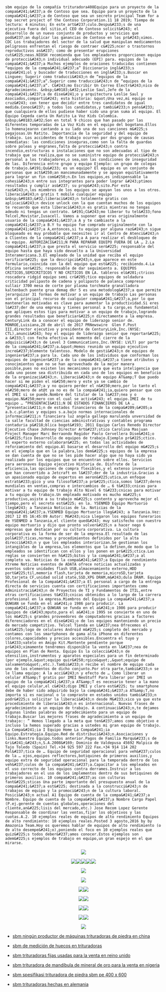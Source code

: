 
```
sbm equipo de la compañía trituradora408Equipo para un proyecto de la compa&#241;&#237;a de Contoso que sea. Equipo para un proyecto de la compa&#241;&#237;a de Contoso que sea un secreto principal Team for a top secret project of the Contoso Corporation.11 18 2019; Tiempo de lectura: 4 minutos; En este art&#237;culo.Despu&#233;s de una ejecutiva fuera del sitio,el CEO de Contoso solicit&#243; el desarrollo de un nuevo conjunto de productos y servicios que pod&#237;an duplicar las ganancias de Contoso en los pr&#243;ximos. CDC Los trabajadores del sector de la salud que manipulan medicamentos peligrosos enfrentan el riesgo de contraer c&#225;ncer o trastornos reproductivos as&#237; como de presentar erupciones cut&#225;neas.NIOSH recomienda que los empleadores proporcionen equipo de protecci&#243;n individual adecuado (EPI) para. equipos de la compa&#241;&#237;a Muchos ejemplos de oraciones traducidas contienen “equipos de la compa&#241;&#237;a” Diccionario ingl&#233;s espa&#241;ol y buscador de traducciones en ingl&#233;s.Buscar en Linguee; Sugerir como traducci&#243;n de “equipos de la compa&#241;&#237;a“.Sugerir como traducci&#243;n de “equipos de la compa&#241;&#237;a“. C&#243;mo Escribir Un Correo Electr&#243;nico de Agradecimiento. &nbsp;&#0183;&#32;Leslie Saul,Jefe de la compa&#241;&#237;a de dise&#241;o y arquitectura Leslie Saul y Asociados,comparti&#243; esta historia: &quot;Una vez,mi equipo se cruz&#243; con tener que decidir entre tres candidatos de igual medida.Conoc&#237; a todos los candidatos,y tambi&#233;n pens&#233; que cualquiera de ellos pudiese haber sido una gran suma al equipo. El Equipo Cepeda canta Un Ratito La Voz Kids Colombia. &nbsp;&#0183;&#32;Son en total 9 chicos que han pasado por las diferentes temporadas de La Voz Kids en el equipo del bogotano.Ellos lo homenajearon cantando a su lado una de sus canciones m&#225;s pegajosas.Un Ratito. Importancia de la seguridad y del equipo de trabajo. Los accidentes de trabajo ocurren por dos grupos de causas inmediatas: las condiciones inseguras,como son la falta de guardas sobre poleas y engranes,falta de protecci&#243;n contra incendio,estructuras o instalaciones que no son adecuadas al tipo de trabajo que se realiza,que no se suministre equipo de protecci&#243;n personal a los trabajadores,o sea,son las condiciones de inseguridad de las. Diferencia entre grupo y equipo Ejemplo: un grupo de colegas de trabajo.&#191;Qu&#233; es un equipo? El equipo es un conjunto de personas que act&#250;an mancomunadamente y se apoyan equitativamente para lograr un fin com&#250;n.En los equipos,es indispensable la cohesi&#243;n entre sus integrantes para poder lograr &#243;ptimos resultados y cumplir as&#237; su prop&#243;sito.Por esta raz&#243;n,los miembros de los equipos se apoyan los unos a los otros. liberaci&#243;n gratis t mobile cualquier equipo &nbsp;&#0183;&#32;liberaci&#243;n totalmente gratis con aplicaci&#243;n device unlock con la que cuentan muchos de los equipos te recuerdo que esta liberaci&#243;n es gratis mientras no tengas adeudo ni tengas un contrato. &#191;C&#243;mo liberar tu tel&#233;fono Telcel,Movistar,Iusacell. Vamos a suponer que eras originalmente usuario de la compa&#241;&#237;a A y te cambiaste a la compa&#241;&#237;a B.Y tu equipo fue comprado originalmente con la compa&#241;&#237;a A,entonces,si tu equipo por alguna raz&#243;n sigue bloqueado es muy probable que necesites ir al Centro de Atenci&#243;n a Clientes de la compa&#241;&#237;a A para realizar el desbloqueo de tu equipo. AUTORIZACI&#211;N PARA REPARAR EQUIPO FUERA DE LA … 2.La compa&#241;&#237;a que presta el servicio ser&#225; responsable del equipo hasta que haya sido devuelto a la Universidad Interamericana.3.El empleado de la unidad que reciba el equipo verificar&#225; que la descripci&#243;n,que aparece en este formulario,coincida con la del equipo que est&#225; recibiendo.4.La Oficina ser&#225; responsable de dar seguimiento a. EQUIPOS CRITICOS,SEMICRITICOS Y NO CRITICOS EN LA. tableros el&#201;ctricos roscadora ridgid equipo semi cr&#205;tico equipos de soldadura criticidad polipasto de cadena y polipasto de palanca compresor sullair 3700 mesa de corte por plasma torchmate granalladora kaltenbach puente grua demag dkr 5 es una metodolog&#237;a que permite jerarquizar 31 formas de motivar a un equipo de trabajo Las personas son el principal recurso de cualquier compa&#241;&#237;a,por lo que mantenerlas motivadas es clave para aumentar la productividad.Si eres l&#237;der de una empresa y tienes personal a tu cargo,es fundamental que apliques estos tips para motivar a un equipo de trabajo,logrando grandes resultados que beneficiar&#225;n directamente a la empresa. CenturyLink da a conocer el equipo de liderazgo senior de. MONROE,Luisiana,28 de abril de 2017 PRNewswire  Glen F.Post III,director ejecutivo y presidente de CenturyLink,Inc.(NYSE: CTL),anunci&#243; hoy el equipo de liderazgo senior que reportar&#225; a &#233;l con fecha efectiva al momento del cierre de la adquisici&#243;n de Level 3 Communications,Inc.(NYSE: LVLT) por parte de la compa&#241;&#237;a.&quot;Hemos reunido un equipo ejecutivo incre&#237;blemente talentoso. Modelo de gesti&#243;n de equipos de ingenier&#237;a para la. Cada uno de los individuos que conforman los equipos de ingenier&#237;a de la compa&#241;&#237;a tiene atributos y conocimientos que no se han aprovechado de la mejor manera posible,pues no existen los mecanismos para que esta inteligencia que cada uno posee sea distribuida en cada uno de los equipos en beneficio de la organizaci&#243;n. Liberaci&#243;n de equipo AT&amp;T Que puedo hacer si me piden el n&#250;mero y este ya se cambio de compa&#241;&#237;a y no quiero perder el n&#250;mero,por lo tanto el n&#250;mero de at@t ya no es de la compa&#241;ia,quiero pensar que con el IMEI si se puede.Nombre del titular de la l&#237;nea y o equipo.N&#250;mero con el cual se activ&#243; el equipo.IMEI de tu equipo … “PRESENTACI&#211;N DE ESTADOS FINANCIEROS DE LA … “presentaci&#211;n de estados financieros de la compa&#209;&#205;a a.b.c.plantas y equipos s.a.bajo normas internacionales de informaci&#211;n financiera luz angela gallego marulanda unversidad de la salle facultad de ciencias administrativas y contables programa contaduria p&#218;blica bogot&#193; 2011 Equipo Carlos Renedo Director Ejecutivo Chase Johnsey Director Art&#237;stico Carolina Masjuan Project Manager Marc Berraondo Regidor Paolo Cervellera Dise&#241;o Gr&#225;fico Desarrollo de equipos de trabajo.Ejemplo pr&#225;ctico. El experto externo colaborar&#225; en todas las actividades de reforzamiento del equipo.Al basarse el desarrollo del equipo m&#225;s en el ejemplo que en la palabra,los dem&#225;s equipos de la empresa se dan cuenta de que no se les pide hacer algo que no haya sido ya realizado por los equipos que se encuentran sobre ellos. Servicios para aeronaves Equipo ejecutivo Historia de. Disfrute de la eficiencia,las opciones de compra flexibles,y el extenso inventario que han convertido a Jetcraft en l&#237;der de la industria.Gracias a un apasionado equipo de expertos en aeron&#225;utica,un enfoque estrat&#233;gico y una filosof&#237;a pr&#225;ctica,somos l&#237;deres mundiales en ventas,compras e intercambios de … 6 t&#233;cnicas para motivar a tu equipo de trabajo Alto Nivel 6 t&#233;cnicas para motivar a tu equipo de trabajo.Un empleado motivado es mucho m&#225;s productivo,asiste a su trabajo m&#225;s contento y aprovecha mejor el tiempo,pero el secreto est&#225; en la. YSENMED Equipo Mortuorio lleg&#243; a Tanzania Noticias de la. Noticias de la compa&#241;&#237;a.YSENMED Equipo Mortuorio lleg&#243; a Tanzania.Vez: 2017 12 05 16:45:09 Autor: M&#243;nica Llegaron los equipos funerarios de YSENMED a Tanzania,el cliente qued&#243; muy satisfecho con nuestro equipo mortuorio y dijo que pronto volver&#225;n a hacer nego 6 empresas que destacan por su cultura corporativa. La cultura corporativa es la forma de ser de la empresa.El resultado de las pol&#237;ticas,normas y procedimientos definidos por la alta direcci&#243;n y que los empleados interiorizan.Se gestionan los intangibles de la empresa,los elementos que la definen,de modo que lo empleados se identifican con ellos y los ponen en pr&#225;ctica.Las reglas se convierten en h&#225;bitos y la compa&#241;&#237;a al completo va. Noticias de la compa&#241;&#237;a Equipo de rendimiento Xtreme Noticias eventos de ADATA ofrece noticias actualizadas y eventos sobre unidades flash USB,almacenamiento externo,HDD port&#225;til,memoria flash,tarjeta de memoria,microSD,tarjeta SD,tarjeta CF,unidad solid state,SSD,XPG DRAM,m&#243;dulo DRAM. Equipo Profesional de la Compa&#241;&#237;a El personal a cargo de la entrega directa de servicios cuenta con certificaciones importantes como Administraci&#243;n de Proyectos de TI y Fundamentos de ITIL,entre otras certificaciones t&#233;cnicas obtenidos a lo largo de la carrera profesional en la empresa.Miembros del Equipo La compa&#241;&#237;a QUWUAN se funda en el a&#241;o 1986 para producir. La compa&#241;&#237;a QUWUAN se funda en el a&#241;o 1986 para producir equipos de c&#243;mputo,para el a&#241;o 1995 se convierte en uno de los m&#225;s grandes proveedores de computadores gracias a factores diferenciadores en el dise&#241;o de los equipos manteniendo un precio de mercado competitivo. Telcel Tienda en L&#237;nea Ofrecemos el cat&#225;logo de celulares Android m&#225;s completo del mercado y contamos con los smartphones de gama alta iPhone en diferentes colores,capacidades y precios accesibles.Encuentra el tuyo y ll&#233;vatelo en Amigo Kit.Mantente pendiente porque pr&#243;ximamente tendremos disponible la venta en l&#237;nea de equipos en Plan de Renta. Equipo Es la colecci&#243;n de utensilios,instrumentos y aparatos especiales para un fin determinado (por ejemplo,&quot;equipo quir&#250;rgico&quot;,&quot;equipo de salvamento&quot;,etc.).Tambi&#233;n recibe el nombre de equipo cada uno de los elementos de dicho conjunto.Por otra parte,tambi&#233;n se le llama equipo: A la acci&#243;n y efecto de … Como liberar un celular AT&amp;T gratis por IMEI NeoStuff Para liberar por IMEI un equipo de la compa&#241;&#237;a AT&amp;T es necesario tener a la mano el equipo celular,el c&#243;digo IMEI y claro est&#225; tu smartphone debe de haber sido adquirido bajo la compa&#241;&#237;a AT&amp;T,no importa si es nacional o lo compraste en estados unidos tambi&#233;n podr&#225;s solicitar la liberaci&#243;n desde M&#233;xico ya que este procedimiento de liberaci&#243;n es internacional. Nuevas frases de agradecimiento a un equipo de trabajo. A continuaci&#243;n,te dejamos algunas lindas palabras de agradecimiento para un equipo de trabajo.Buscar las mejores frases de agradecimiento a un equipo de trabajo:: ” Hemos llegado a la meta que ten&#237;amos como objetivo e incluso la hemos superado gracias a ustedes mi gran equipo de trabajo. La Compa&#241;ia I Equipo Home La Compa&#241;ia Equipo.Estrategia.Equipo.Red de distribuci&#243;n.Asociaciones y links.Nuestro Equipo.todos anterior.Pagos de Familia Marqu&#233;s de Gri&#241;&#243;n,S.A.2008&#169; Dominio de Valdepusa 45692 Malpica de Tajo Toledo (Spain) Tel.+34 925 597 222 Fax.+34 914 114 202 Pol&#237;tica de … Equipo de seguridad operacional para veh&#237;culos de la … ojos,equipos reflectores,botiquines de primeros auxilios,y equipo extra de seguridad operacional para la temporada dentro de los veh&#237;culos de la compa&#241;&#237;a.Capacitar a los empleados en el uso correcto de los equipos contra derrames.Instruir a los trabajadores en el uso de los implementos dentro de sus botiquines de primeros auxilios. 10 compa&#241;&#237;as con culturas fant&#225;sticas Una parte importante del presupuesto anual de la compa&#241;&#237;a est&#225; destinada a la construcci&#243;n de trabajos de equipo y la promoci&#243;n de la cultura laboral. Posici&#243;n actual A1 Equipo de cuenta de la compa&#241;&#237;a Nombre. Equipo de cuenta de la compa&#241;&#237;a Nombre Cargo Papel (P.ej.gerente de cuentas globales,operaciones del cliente,an&#225;lisis del mercado,etc.) Jose Recom Lopez Gerente Responsable de coordinar las ventas,fijar los objetivos y las cuotas.A.2. 10 ejemplos reales de equipos de alto rendimiento Equipos de alto rendimiento: 10 ejemplos reales.Posted 3 agosto,2016 by by Amazonia Team.Hoy os queremos hablar de equipos de alto rendimiento (o de alto desempe&#241;o),poniendo el foco en 10 ejemplos reales que quiz&#225;s todos deber&#237;amos conocer.Estos ejemplos son adem&#225;s ejemplos de trabajo en equipo,un gran espejo en el que mirarse. 
```

<div align="center">

<a href="https://es-crusher.shibang-china.com/github&k=sbm+equipo+de+la+compa%C3%B1%C3%ADa+trituradora408"><img src="https://static.shibang-china.com/es/crusher/logo.jpg"></a>

<a href="https://es-crusher.shibang-china.com/github&k=sbm+equipo+de+la+compa%C3%B1%C3%ADa+trituradora408"><img src="https://static.shibang-china.com/es/crusher/index.jpg"></a><a href="https://es-crusher.shibang-china.com/material.htmlgithub&k=sbm+equipo+de+la+compa%C3%B1%C3%ADa+trituradora408"><img src="https://static.shibang-china.com/es/crusher/material.jpg"></a><a href="https://es-crusher.shibang-china.com/application.htmlgithub&k=sbm+equipo+de+la+compa%C3%B1%C3%ADa+trituradora408"><img src="https://static.shibang-china.com/es/crusher/application.jpg"></a><a href="https://es-crusher.shibang-china.com/aboutus.htmlgithub&k=sbm+equipo+de+la+compa%C3%B1%C3%ADa+trituradora408"><img src="https://static.shibang-china.com/es/crusher/aboutus.jpg"></a><a href="https://es-crusher.shibang-china.com/contact.htmlgithub&k=sbm+equipo+de+la+compa%C3%B1%C3%ADa+trituradora408"><img src="https://static.shibang-china.com/es/crusher/contact.jpg"></a>

<a href="https://es-crusher.shibang-china.com/github&k=sbm+equipo+de+la+compa%C3%B1%C3%ADa+trituradora408"><img src="https://static.shibang-china.com/es/crusher/banner.jpg"></a>

<a href="https://swt.shibang-china.com/github&k=sbm+equipo+de+la+compa%C3%B1%C3%ADa+trituradora408"><img src="https://static.shibang-china.com/es/crusher/text.jpg"></a>

<a href="https://swt.shibang-china.com/github&k=sbm+equipo+de+la+compa%C3%B1%C3%ADa+trituradora408"><img src="https://static.shibang-china.com/es/crusher/chat.jpg"></a><a href="https://es-crusher.shibang-china.com/contact.htmlgithub&k=sbm+equipo+de+la+compa%C3%B1%C3%ADa+trituradora408"><img src="https://static.shibang-china.com/es/crusher/message.jpg"></a>

<a href="https://es-crusher.shibang-china.com/products/pe.htmlgithub&k=sbm+equipo+de+la+compa%C3%B1%C3%ADa+trituradora408"><img src="https://static.shibang-china.com/es/crusher/pe.jpg"></a><a href="https://es-crusher.shibang-china.com/products/pf.htmlgithub&k=sbm+equipo+de+la+compa%C3%B1%C3%ADa+trituradora408"><img src="https://static.shibang-china.com/es/crusher/pf.jpg"></a>

<a href="https://es-crusher.shibang-china.com/products/hpt.htmlgithub&k=sbm+equipo+de+la+compa%C3%B1%C3%ADa+trituradora408"><img src="https://static.shibang-china.com/es/crusher/hpt.jpg"></a><a href="https://es-crusher.shibang-china.com/products/vsi.htmlgithub&k=sbm+equipo+de+la+compa%C3%B1%C3%ADa+trituradora408"><img src="https://static.shibang-china.com/es/crusher/vsi.jpg"></a>

<a href="https://es-crusher.shibang-china.com/products/klv.htmlgithub&k=sbm+equipo+de+la+compa%C3%B1%C3%ADa+trituradora408"><img src="https://static.shibang-china.com/es/crusher/klv.jpg"></a><a href="https://es-crusher.shibang-china.com/products/portable.htmlgithub&k=sbm+equipo+de+la+compa%C3%B1%C3%ADa+trituradora408"><img src="https://static.shibang-china.com/es/crusher/portable.jpg"></a>

<a href="https://swt.shibang-china.com/github&k=sbm+equipo+de+la+compa%C3%B1%C3%ADa+trituradora408"><img src="https://static.shibang-china.com/es/crusher/case.jpg"></a>

</div>


* [sbm ningún productor de máquinas trituradoras de piedra en china](sbm%20ning%C3%BAn%20productor%20de%20m%C3%A1quinas%20trituradoras%20de%20piedra%20en%20china.md)

* [sbm de medición de huecos en trituradoras](sbm%20de%20medici%C3%B3n%20de%20huecos%20en%20trituradoras.md)

* [sbm trituradoras fijas usadas para la venta en reino unido](sbm%20trituradoras%20fijas%20usadas%20para%20la%20venta%20en%20reino%20unido.md)

* [sbm trituradora de mandíbula de mineral de oro para la venta en nigeria](sbm%20trituradora%20de%20mand%C3%ADbula%20de%20mineral%20de%20oro%20para%20la%20venta%20en%20nigeria.md)

* [sbm spesifikasi trituradora de piedra sbm pe 400 x 600](sbm%20spesifikasi%20trituradora%20de%20piedra%20sbm%20pe%20400%20x%20600.md)

* [sbm trituradoras hechas en alemania](sbm%20trituradoras%20hechas%20en%20alemania.md)